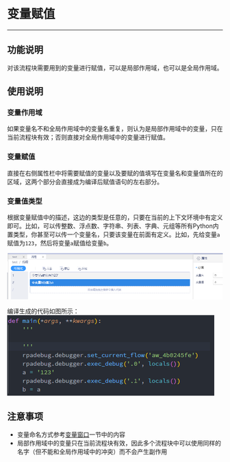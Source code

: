 # 变量赋值
---
## 功能说明
对该流程块需要用到的变量进行赋值，可以是局部作用域，也可以是全局作用域。

## 使用说明
### 变量作用域
如果变量名不和全局作用域中的变量名重复，则认为是局部作用域中的变量，只在当前流程块有效；否则直接对全局作用域中的变量进行赋值。

### 变量赋值
直接在右侧属性栏中将需要赋值的变量以及要赋的值填写在变量名和变量值所在的区域，这两个部分会直接成为编译后赋值语句的左右部分。

### 变量值类型
根据变量赋值中的描述，这边的类型是任意的，只要在当前的上下文环境中有定义即可。比如，可以传整数、浮点数、字符串、列表、字典、元组等所有Python内置类型，你甚至可以传一个变量名，只要该变量在前面有定义。比如，先给变量`a`赋值为`123`，然后将变量`a`赋值给变量`b`。

![](../../pic/4.1/4.1.1/assign1.png)

编译生成的代码如图所示：                     
![](../../pic/4.1/4.1.1/assign2.png)

## 注意事项
* 变量命名方式参考[变量窗口](../../2.7.md)一节中的内容
* 局部作用域中的变量只在当前流程块有效，因此多个流程块中可以使用同样的名字（但不能和全局作用域中的冲突）而不会产生副作用